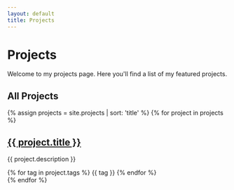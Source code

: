 ```yaml
---
layout: default
title: Projects
---
```


# Projects

Welcome to my projects page. Here you'll find a list of my featured projects.

## All Projects

{% assign projects = site.projects | sort: 'title' %}
{% for project in projects %}
  <article class="project-card">
    <h2><a href="{{ project.external_url }}">{{ project.title }}</a></h2>
    <p>{{ project.description }}</p>
    <div class="project-tags">
      {% for tag in project.tags %}
        <span class="tag">{{ tag }}</span>
      {% endfor %}
    </div>
  </article>
{% endfor %} 
